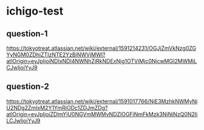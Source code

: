 # ichigo-test

## question-1
https://tokyotreat.atlassian.net/wiki/external/1591214231/OGJjZmVkNzg0ZGYyNGM0ZDhiZTIzNTE2YzBiNWVjMWI?atlOrigin=eyJpIjoiNDIxNDI4NWNhZjRkNDExNjg1OTViMjc0NjcwMGI2MWMiLCJwIjoiYyJ9

## question-2
https://tokyotreat.atlassian.net/wiki/external/1591017766/NjE3MzhkNWMyNjU2NDg2ZmIxM2Y1YmRiODc1ZDJmZDg?atlOrigin=eyJpIjoiZDlmYjU0NGVmMWMyNDZlOGFjNmFkMzk3NjNiNzQ0N2IiLCJwIjoiYyJ9